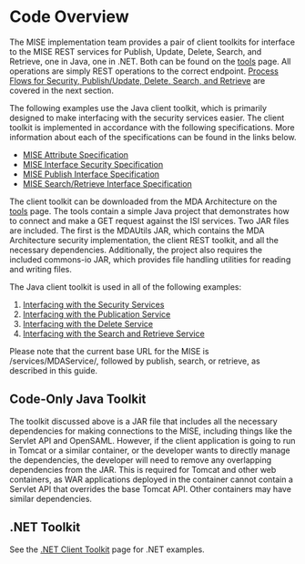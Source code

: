 <h1 class="with-tabs">Code Overview</h1>

<p>The MISE implementation team provides a pair of client toolkits for
  interface to the MISE REST services for Publish, Update, Delete, Search, and
  Retrieve, one in Java, one in .NET. Both can be found on the
  <a href="/drupal/tools">tools</a> page. All operations are simply REST
  operations to the correct endpoint. <a href="process-flows.md">Process Flows
  for Security, Publish/Update, Delete, Search, and Retrieve</a> are covered
  in the next section.</p>

<p>The following examples use the Java client toolkit, which is primarily
  designed to make interfacing with the security services easier. The client
  toolkit is implemented in accordance with the following specifications. More
  information about each of the specifications can be found in the links
  below.</p>

<ul><li><a href="attribute-spec.md">MISE Attribute Specification</a>
</li><li><a href="security-spec.md">MISE Interface Security Specification</a>
</li><li><a href="publish-spec.md">MISE Publish Interface Specification</a>
</li><li><a href="search-retrieve-spec.md">MISE Search/Retrieve Interface
Specification</a>
</li></ul>

<p>The client toolkit can be downloaded from the MDA Architecture on the
<a href="/drupal/tools">tools</a> page. The tools contain a simple Java
project that demonstrates how to connect and make a GET request against the
ISI services. Two JAR files are included. The first is the MDAUtils JAR, which
contains the MDA Architecture security implementation, the client REST
toolkit, and all the necessary dependencies. Additionally, the project also
requires the included commons-io JAR, which provides file handling utilities
for reading and writing files.</p>

<p>The Java client toolkit is used in all of the following examples:</p>

<ol><li><a href="security-services-interfacing.md">Interfacing with the
  Security Services</a>
</li><li><a href="publish-service-interfacing.md">Interfacing with the
Publication Service</a>
</li><li><a href="/drupal/node/29">Interfacing with the Delete Service</a>
</li><li><a href="/drupal/node/30">Interfacing with the Search and Retrieve
Service</a>
</li></ol>

<p>Please note that the current base URL for the MISE is 
  /services/MDAService/, followed by publish, search, or retrieve, as
  described in this guide.</p>

<h2>Code-Only Java Toolkit</h2>

<p>The toolkit discussed above is a JAR file that includes all the necessary
  dependencies for making connections to the MISE, including things like the
  Servlet API and OpenSAML. However, if the client application is going to run
  in Tomcat or a similar container, or the developer wants to directly manage
  the dependencies, the developer will need to remove any overlapping
  dependencies from the JAR. This is required for Tomcat and other web
  containers, as WAR applications deployed in the container cannot contain a
  Servlet API that overrides the base Tomcat API. Other containers may have
  similar dependencies.</p>

<h2>.NET Toolkit</h2>

<p>See the <a href="/drupal/dotnet">.NET Client Toolkit</a> page for .NET
  examples.</p>